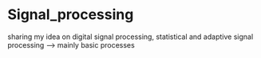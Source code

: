 # Signal_processing
sharing my idea on digital signal processing, statistical and adaptive signal processing --> mainly basic processes
